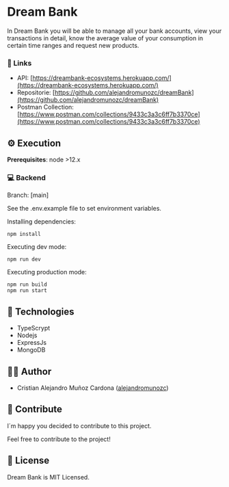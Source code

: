 # Dream Bank

In Dream Bank you will be able to manage all your bank accounts, view your transactions in detail, know the average value of your consumption in certain time ranges and request new products.

### 🔗 Links

- API: [https://dreambank-ecosystems.herokuapp.com/](https://dreambank-ecosystems.herokuapp.com/)
- Repositorie: [https://github.com/alejandromunozc/dreamBank](https://github.com/alejandromunozc/dreamBank)
- Postman Collection: [https://www.postman.com/collections/9433c3a3c6ff7b3370ce](https://www.postman.com/collections/9433c3a3c6ff7b3370ce)

## ⚙️ Execution

**Prerequisites**: node >12.x

### 💻 Backend

Branch: [main]

See the .env.example file to set environment variables.

Installing dependencies:

    npm install

Executing dev mode:

    npm run dev

Executing production mode:

    npm run build
    npm run start


## 💎 Technologies

- TypeScrypt
- Nodejs
- ExpressJs
- MongoDB

## 🧑‍💻 Author

- Cristian Alejandro Muñoz Cardona ([alejandromunozc](https://github.com/alejandromunozc))

## 🤝 Contribute

I´m happy you decided to contribute to this project.

Feel free to contribute to the project!

## 🔄 License

Dream Bank is MIT Licensed.